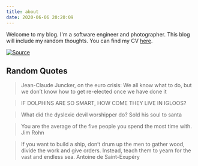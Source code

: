```yaml
---
title: about
date: 2020-06-06 20:20:09
---
```


Welcome to my blog. I'm a software engineer and photographer. This blog will include my random thoughts. You can find my CV [here](../assets/cv.pdf).

[![Source](https://live.staticflickr.com/5589/15118669759_fe921a23b0_k.jpg)](https://www.flickr.com/photos/ronaharoni/15118669759/in/album-72157647840255822/)

## Random Quotes
> Jean-Claude Juncker, on the euro crisis:
> We all know what to do, but we don’t know how to get re-elected once we have done it

> IF DOLPHINS ARE SO SMART, HOW COME THEY LIVE IN IGLOOS?

> What did the dyslexic devil worshipper do?
Sold his soul to santa

> You are the average of the five people you spend the most time with.
Jim Rohn

> If you want to build a ship, don’t drum up the men to gather wood, divide the work and give orders. Instead, teach them to yearn for the vast and endless sea.
Antoine de Saint-Exupéry